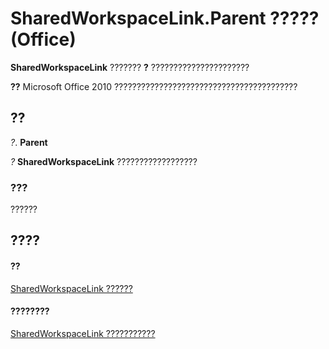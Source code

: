 
# SharedWorkspaceLink.Parent ????? (Office)

 **SharedWorkspaceLink** ??????? **?** ??????????????????????


 **??**  Microsoft Office 2010 ?????????????????????????????????????????


## ??

 _?_. **Parent**

 _?_ **SharedWorkspaceLink** ??????????????????


### ???

??????


## ????


#### ??


[SharedWorkspaceLink ??????](eb36dbed-fc41-08df-3cbc-affbaf5f9784.md)
#### ????????


[SharedWorkspaceLink ???????????](http://msdn.microsoft.com/library/fa8d7312-77cc-77b7-14ca-a6aa7f63fa7b%28Office.15%29.aspx)